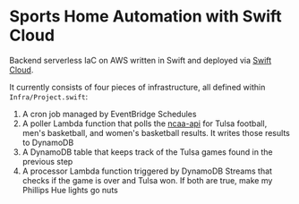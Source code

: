# Sports Home Automation with Swift Cloud

Backend serverless IaC on AWS written in Swift and deployed via [Swift Cloud](https://github.com/swift-cloud/swift-cloud).

It currently consists of four pieces of infrastructure, all defined within `Infra/Project.swift`:
1. A cron job managed by EventBridge Schedules
2. A poller Lambda function that polls the [ncaa-api](https://github.com/henrygd/ncaa-api) for Tulsa football, men's basketball, and women's basketball results. It writes those results to DynamoDB
3. A DynamoDB table that keeps track of the Tulsa games found in the previous step
4. A processor Lambda function triggered by DynamoDB Streams that checks if the game is over and Tulsa won. If both are true, make my Phillips Hue lights go nuts
